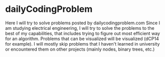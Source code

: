 # dailyCodingProblem

Here I will try to solve problems posted by dailycodingproblem.com
Since I am studying electrical engineering, I will try to solve the problems to the best of my capabilities, that includes trying to figure out most efficient way for an algorithm.
Problems that can be visualized will be visualized (dCP14 for example).
I will mostly skip problems that I haven't learned in university or encountered them on other projects (mainly nodes, binary trees, etc.)